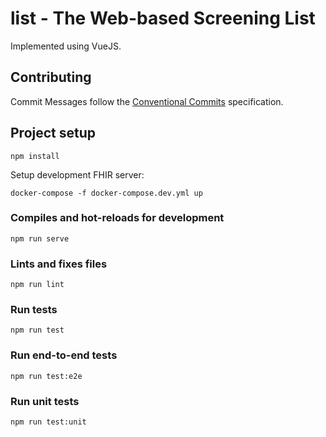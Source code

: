 # list - The Web-based Screening List

Implemented using VueJS.

## Contributing

Commit Messages follow the [Conventional Commits](https://www.conventionalcommits.org/en/v1.0.0-beta.4/) specification.

## Project setup
```
npm install
```

Setup development FHIR server:
```
docker-compose -f docker-compose.dev.yml up
```

### Compiles and hot-reloads for development
```
npm run serve
```

### Lints and fixes files
```
npm run lint
```

### Run tests
```
npm run test
```

### Run end-to-end tests
```
npm run test:e2e
```

### Run unit tests
```
npm run test:unit
```
